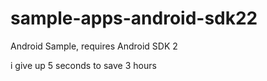 # sample-apps-android-sdk22
Android Sample, requires Android SDK 2

i give up
5 seconds to save 3 hours
